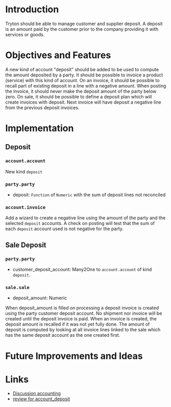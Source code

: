 

# Introduction #

Tryton should be able to manage customer and supplier deposit.
A deposit is an amount paid by the customer prior to the company providing it
with services or goods.

# Objectives and Features #

A new kind of account "deposit" should be added to be used to compute the
amount deposited by a party.
It should be possible to invoice a product (service) with this kind of account.
On an invoice, it should be possible to recall part of existing deposit in a
line with a negative amount. When posting the invoice, it should never make the
deposit amount of the party below zero.
On sale, it should be possible to define a deposit plan which will create
invoices with deposit. Next invoice will have deposit a negative line from
the previous deposit invoices.

# Implementation #

## Deposit ##

### `account.account` ###

New kind `deposit`

### `party.party` ###

  * deposit: `Function` of `Numeric` with the sum of deposit lines not reconciled

### `account.invoice` ###

Add a wizard to create a negative line using the amount of the party and the
selected `deposit` accounts.
A check on posting will test that the sum of each `deposit` account used is not
negative for the party.

## Sale Deposit ##

### `party.party` ###

  * customer\_deposit\_account: Many2One to `account.account` of kind `deposit`.

### `sale.sale` ###

  * deposit\_amount: Numeric

When deposit\_amount is filled on processing a deposit invoice is created using the party customer deposit account.
No shipment nor invoice will be created until the deposit invoice is paid.
When an invoice is created, the deposit amount is recalled if it was not yet fully done. The amount of deposit is computed by looking at all invoice lines linked to the sale which has the same deposit account as the one created first.

# Future Improvements and Ideas #

<a href='Hidden comment: 
TODO
'></a>

# Links #

  * [Discussion accounting](https://groups.google.com/d/msg/tryton/WRNBmx_Vr44/EzJoOOKto4EJ)
  * [review for account\_deposit](http://codereview.tryton.org/14801002)
